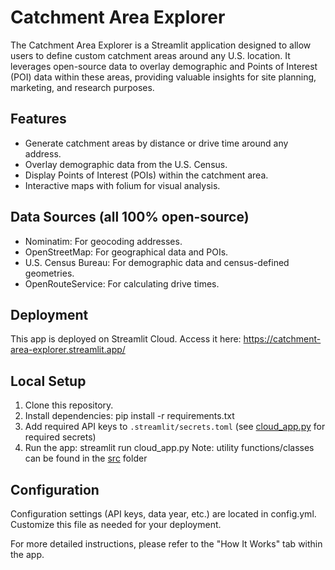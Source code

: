 # Catchment Area Explorer
The Catchment Area Explorer is a Streamlit application designed to allow users to define custom catchment areas around any U.S. location. It leverages open-source data to overlay demographic and Points of Interest (POI) data within these areas, providing valuable insights for site planning, marketing, and research purposes.

## Features
- Generate catchment areas by distance or drive time around any address.
- Overlay demographic data from the U.S. Census.
- Display Points of Interest (POIs) within the catchment area.
- Interactive maps with folium for visual analysis.

## Data Sources (all 100% open-source)
- Nominatim: For geocoding addresses.
- OpenStreetMap: For geographical data and POIs.
- U.S. Census Bureau: For demographic data and census-defined geometries.
- OpenRouteService: For calculating drive times.

## Deployment
This app is deployed on Streamlit Cloud. Access it here: https://catchment-area-explorer.streamlit.app/ 

## Local Setup
1. Clone this repository.
2. Install dependencies: pip install -r requirements.txt
3. Add required API keys to `.streamlit/secrets.toml` (see [cloud_app.py](https://github.com/toratommy/catchment-area-app/blob/main/cloud_app.py) for required secrets)
4. Run the app: streamlit run cloud_app.py
Note: utility functions/classes can be found in the [src](https://github.com/toratommy/catchment-area-app/tree/main/src) folder

## Configuration
Configuration settings (API keys, data year, etc.) are located in config.yml. Customize this file as needed for your deployment.

For more detailed instructions, please refer to the "How It Works" tab within the app.

